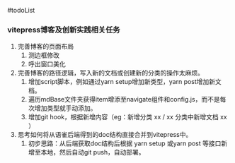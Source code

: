#todoList

### vitepress博客及创新实践相关任务

1. 完善博客的页面布局
   1. 测边框修改
   2. 呼出窗口美化
2. 完善博客的路径逻辑，写入新的文档或创建新的分类的操作太麻烦。
   1. 增加script脚本，例如通过yarn setup增加新类型，yarn post增加新文档。
   2. 遍历mdBase文件夹获得item增添至navigate组件和config.js，而不是每次增加类型就手动添加。
   3. 增加git hook，根据新增内容（eg：新增分类 xx / xx 分类中新增文档 xx ）
3. 思考如何将从语雀后端得到的doc结构直接合并到vitepress中。
   1. 初步思路：从后端获取doc结构后根据 yarn setup 或yarn post 等接口新增至本地，然后自动git push，自动部署。


